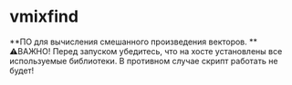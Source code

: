 # vmixfind
**ПО для вычисления смешанного произведения векторов. 
**
⚠️ВАЖНО!
Перед запуском убедитесь, что на хосте установлены все используемые библиотеки. В противном случае скрипт работать не будет!

